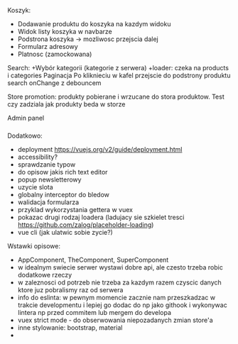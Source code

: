 Koszyk:
- Dodawanie produktu do koszyka na kazdym widoku
- Widok listy koszyka w navbarze
- Podstrona koszyka -> mozliwosc przejscia dalej
- Formularz adresowy
- Platnosc (zamockowana)

Search:
+Wybór kategorii (kategorie z serwera)
+loader: czeka na products i categories
Paginacja
Po kliknieciu w kafel przejscie do podstrony produktu
search onChange z debouncem

Store promotion: produkty pobierane i wrzucane do stora produktow. Test czy zadziala jak produkty beda w storze

Admin panel

###

Dodatkowo:
- deployment https://vuejs.org/v2/guide/deployment.html
- accessibility?
- sprawdzanie typow
- do opisow jakis rich text editor
- popup newsletterowy
- uzycie slota
- globalny interceptor do bledow
- walidacja formularza
- przyklad wykorzystania gettera w vuex
- pokazac drugi rodzaj loadera (ladujacy sie szkielet tresci https://github.com/zalog/placeholder-loading)
- vue cli (jak ulatwic sobie zycie?)

Wstawki opisowe:
- AppComponent, TheComponent, SuperComponent
- w idealnym swiecie serwer wystawi dobre api, ale czesto trzeba robic dodatkowe rzeczy
- w zaleznosci od potrzeb nie trzeba za kazdym razem czyscic danych ktore juz pobralismy raz od serwera
- info do eslinta: w pewnym momencie zacznie nam przeszkadzac w trakcie developmentu i lepiej go dodac do np jako githook i wykonywac lintera np przed commitem lub mergem do developa
- vuex strict mode - do obserwowania niepozadanych zmian store'a
- inne stylowanie: bootstrap, material
- 
